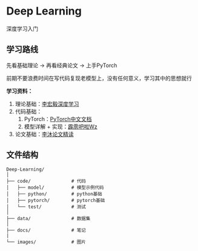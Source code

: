 # Deep Learning

深度学习入门

## 学习路线

先看基础理论 → 再看经典论文 → 上手PyTorch

前期不要浪费时间在写代码复现老模型上，没有任何意义，学习其中的思想就行

**学习资料：**

1. 理论基础：[李宏毅深度学习](https://www.bilibili.com/video/BV1J94y1f7u5)
2. 代码基础：
   1. PyTorch：[PyTorch中文文档](https://pytorch.apachecn.org)
   2. 模型详解 + 实现：[霹雳吧啦Wz](https://www.bilibili.com/video/BV14E411H7Uw)
3. 论文基础：[李沐论文精读](https://www.bilibili.com/video/BV1pu411o7BE)

## 文件结构

``` plain
Deep-Learning/
│
├── code/               # 代码
│   ├── model/          # 模型示例代码
│   ├── python/         # python基础
│   ├── pytorch/        # pytorch基础
│   └── test/           # 测试
│
├── data/               # 数据集
│
├── docs/               # 笔记
|
└── images/             # 图片
```
